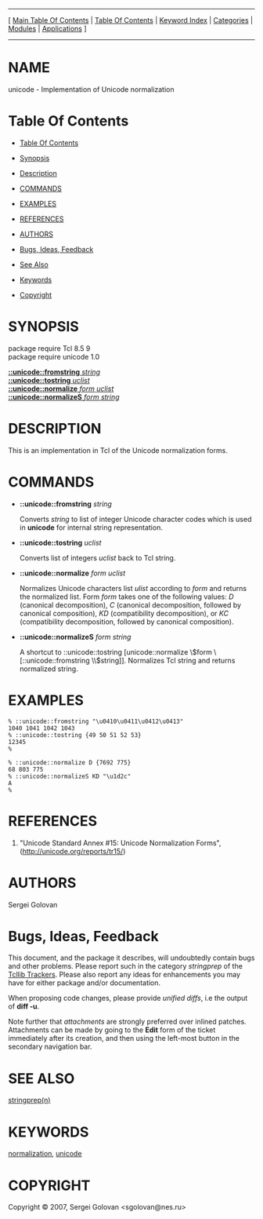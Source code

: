 
[//000000001]: # (unicode \- Unicode normalization)
[//000000002]: # (Generated from file 'unicode\.man' by tcllib/doctools with format 'markdown')
[//000000003]: # (Copyright &copy; 2007, Sergei Golovan <sgolovan@nes\.ru>)
[//000000004]: # (unicode\(n\) 1\.0\.0 tcllib "Unicode normalization")

<hr> [ <a href="../../../../toc.md">Main Table Of Contents</a> &#124; <a
href="../../../toc.md">Table Of Contents</a> &#124; <a
href="../../../../index.md">Keyword Index</a> &#124; <a
href="../../../../toc0.md">Categories</a> &#124; <a
href="../../../../toc1.md">Modules</a> &#124; <a
href="../../../../toc2.md">Applications</a> ] <hr>

# NAME

unicode \- Implementation of Unicode normalization

# <a name='toc'></a>Table Of Contents

  - [Table Of Contents](#toc)

  - [Synopsis](#synopsis)

  - [Description](#section1)

  - [COMMANDS](#section2)

  - [EXAMPLES](#section3)

  - [REFERENCES](#section4)

  - [AUTHORS](#section5)

  - [Bugs, Ideas, Feedback](#section6)

  - [See Also](#seealso)

  - [Keywords](#keywords)

  - [Copyright](#copyright)

# <a name='synopsis'></a>SYNOPSIS

package require Tcl 8\.5 9  
package require unicode 1\.0  

[__::unicode::fromstring__ *string*](#1)  
[__::unicode::tostring__ *uclist*](#2)  
[__::unicode::normalize__ *form* *uclist*](#3)  
[__::unicode::normalizeS__ *form* *string*](#4)  

# <a name='description'></a>DESCRIPTION

This is an implementation in Tcl of the Unicode normalization forms\.

# <a name='section2'></a>COMMANDS

  - <a name='1'></a>__::unicode::fromstring__ *string*

    Converts *string* to list of integer Unicode character codes which is used
    in __unicode__ for internal string representation\.

  - <a name='2'></a>__::unicode::tostring__ *uclist*

    Converts list of integers *uclist* back to Tcl string\.

  - <a name='3'></a>__::unicode::normalize__ *form* *uclist*

    Normalizes Unicode characters list *ulist* according to *form* and
    returns the normalized list\. Form *form* takes one of the following
    values: *D* \(canonical decomposition\), *C* \(canonical decomposition,
    followed by canonical composition\), *KD* \(compatibility decomposition\), or
    *KC* \(compatibility decomposition, followed by canonical composition\)\.

  - <a name='4'></a>__::unicode::normalizeS__ *form* *string*

    A shortcut to ::unicode::tostring \[unicode::normalize \\$form
    \[::unicode::fromstring \\$string\]\]\. Normalizes Tcl string and returns
    normalized string\.

# <a name='section3'></a>EXAMPLES

    % ::unicode::fromstring "\u0410\u0411\u0412\u0413"
    1040 1041 1042 1043
    % ::unicode::tostring {49 50 51 52 53}
    12345
    %

    % ::unicode::normalize D {7692 775}
    68 803 775
    % ::unicode::normalizeS KD "\u1d2c"
    A
    %

# <a name='section4'></a>REFERENCES

  1. "Unicode Standard Annex \#15: Unicode Normalization Forms",
     \([http://unicode\.org/reports/tr15/](http://unicode\.org/reports/tr15/)\)

# <a name='section5'></a>AUTHORS

Sergei Golovan

# <a name='section6'></a>Bugs, Ideas, Feedback

This document, and the package it describes, will undoubtedly contain bugs and
other problems\. Please report such in the category *stringprep* of the
[Tcllib Trackers](http://core\.tcl\.tk/tcllib/reportlist)\. Please also report
any ideas for enhancements you may have for either package and/or documentation\.

When proposing code changes, please provide *unified diffs*, i\.e the output of
__diff \-u__\.

Note further that *attachments* are strongly preferred over inlined patches\.
Attachments can be made by going to the __Edit__ form of the ticket
immediately after its creation, and then using the left\-most button in the
secondary navigation bar\.

# <a name='seealso'></a>SEE ALSO

[stringprep\(n\)](stringprep\.md)

# <a name='keywords'></a>KEYWORDS

[normalization](\.\./\.\./\.\./\.\./index\.md\#normalization),
[unicode](\.\./\.\./\.\./\.\./index\.md\#unicode)

# <a name='copyright'></a>COPYRIGHT

Copyright &copy; 2007, Sergei Golovan <sgolovan@nes\.ru>
